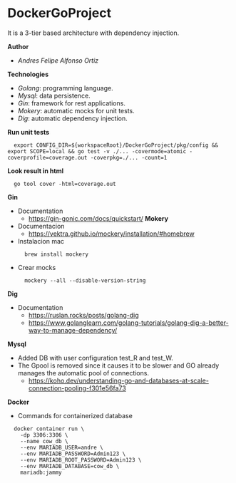 # DockerGoProject

It is a 3-tier based architecture with dependency injection.

**Author**
  - *Andres Felipe Alfonso Ortiz*

**Technologies**
  - *Golang*: programming language.
  - *Mysql*: data persistence.
  - *Gin*: framework for rest applications.
  - *Mokery*: automatic mocks for unit tests.
  - *Dig*: automatic dependency injection.

**Run unit tests**
```
  export CONFIG_DIR=${workspaceRoot}/DockerGoProject/pkg/config && export SCOPE=local && go test -v ./... -covermode=atomic -coverprofile=coverage.out -coverpkg=./... -count=1
```

**Look result in html**
```
  go tool cover -html=coverage.out
```
**Gin**
  - Documentation
    - https://gin-gonic.com/docs/quickstart/
**Mokery**
  - Documentacion
    - https://vektra.github.io/mockery/installation/#homebrew
  - Instalacion mac
    ```
      brew install mockery
    ```
  - Crear mocks
    ```
      mockery --all --disable-version-string
    ```
**Dig**
  - Documentation
    - https://ruslan.rocks/posts/golang-dig
    - https://www.golanglearn.com/golang-tutorials/golang-dig-a-better-way-to-manage-dependency/

**Mysql**
  - Added DB with user configuration test_R and test_W.
  - The Gpool is removed since it causes it to be slower and GO already manages the automatic pool of connections.
    - https://koho.dev/understanding-go-and-databases-at-scale-connection-pooling-f301e56fa73

**Docker**
  - Commands for containerized database
  ```
    docker container run \
      -dp 3306:3306 \
      --name cow_db \
      --env MARIADB_USER=andre \
      --env MARIADB_PASSWORD=Admin123 \
      --env MARIADB_ROOT_PASSWORD=Admin123 \
      --env MARIADB_DATABASE=cow_db \
      mariadb:jammy
  ```